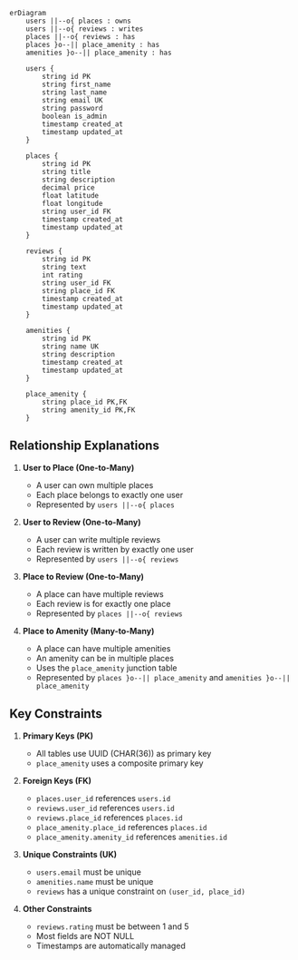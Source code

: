 ```mermaid
erDiagram
    users ||--o{ places : owns
    users ||--o{ reviews : writes
    places ||--o{ reviews : has
    places }o--|| place_amenity : has
    amenities }o--|| place_amenity : has

    users {
        string id PK
        string first_name
        string last_name
        string email UK
        string password
        boolean is_admin
        timestamp created_at
        timestamp updated_at
    }

    places {
        string id PK
        string title
        string description
        decimal price
        float latitude
        float longitude
        string user_id FK
        timestamp created_at
        timestamp updated_at
    }

    reviews {
        string id PK
        string text
        int rating
        string user_id FK
        string place_id FK
        timestamp created_at
        timestamp updated_at
    }

    amenities {
        string id PK
        string name UK
        string description
        timestamp created_at
        timestamp updated_at
    }

    place_amenity {
        string place_id PK,FK
        string amenity_id PK,FK
    }
```

## Relationship Explanations

1. **User to Place (One-to-Many)**
   - A user can own multiple places
   - Each place belongs to exactly one user
   - Represented by `users ||--o{ places`

2. **User to Review (One-to-Many)**
   - A user can write multiple reviews
   - Each review is written by exactly one user
   - Represented by `users ||--o{ reviews`

3. **Place to Review (One-to-Many)**
   - A place can have multiple reviews
   - Each review is for exactly one place
   - Represented by `places ||--o{ reviews`

4. **Place to Amenity (Many-to-Many)**
   - A place can have multiple amenities
   - An amenity can be in multiple places
   - Uses the `place_amenity` junction table
   - Represented by `places }o--|| place_amenity` and `amenities }o--|| place_amenity`

## Key Constraints

1. **Primary Keys (PK)**
   - All tables use UUID (CHAR(36)) as primary key
   - `place_amenity` uses a composite primary key

2. **Foreign Keys (FK)**
   - `places.user_id` references `users.id`
   - `reviews.user_id` references `users.id`
   - `reviews.place_id` references `places.id`
   - `place_amenity.place_id` references `places.id`
   - `place_amenity.amenity_id` references `amenities.id`

3. **Unique Constraints (UK)**
   - `users.email` must be unique
   - `amenities.name` must be unique
   - `reviews` has a unique constraint on `(user_id, place_id)`

4. **Other Constraints**
   - `reviews.rating` must be between 1 and 5
   - Most fields are NOT NULL
   - Timestamps are automatically managed 